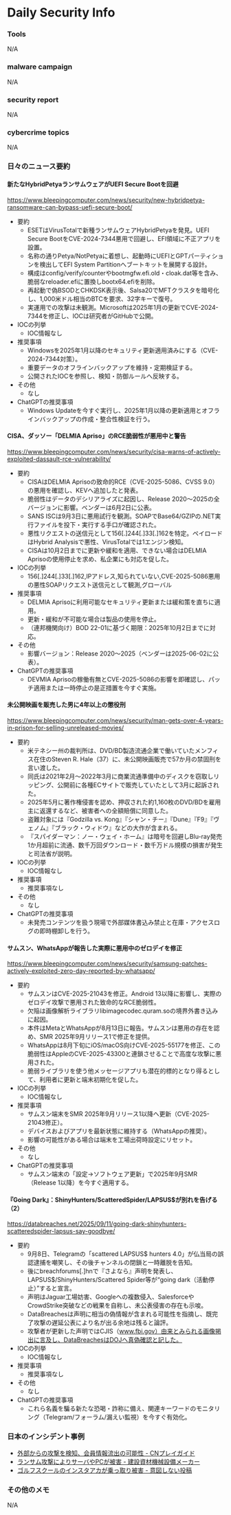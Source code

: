 # Daily Security Info

### Tools
N/A

### malware campaign
N/A

### security report
N/A

### cybercrime topics
N/A

### 日々のニュース要約

#### 新たなHybridPetyaランサムウェアがUEFI Secure Bootを回避
https://www.bleepingcomputer.com/news/security/new-hybridpetya-ransomware-can-bypass-uefi-secure-boot/

- 要約
    - ESETはVirusTotalで新種ランサムウェアHybridPetyaを発見。UEFI Secure BootをCVE-2024-7344悪用で回避し、EFI領域に不正アプリを設置。
    - 名称の通りPetya/NotPetyaに着想し、起動時にUEFIとGPTパーティションを検出してEFI System Partitionへブートキットを展開する設計。
    - 構成はconfig/verify/counterやbootmgfw.efi.old・cloak.dat等を含み、脆弱なreloader.efiに置換しbootx64.efiを削除。
    - 再起動で偽BSODとCHKDSK表示後、Salsa20でMFTクラスタを暗号化し、1,000米ドル相当のBTCを要求、32字キーで復号。
    - 実運用での攻撃は未観測。Microsoftは2025年1月の更新でCVE-2024-7344を修正し、IOCは研究者がGitHubで公開。
- IOCの列挙
    - IOC情報なし
- 推奨事項
    - Windowsを2025年1月以降のセキュリティ更新適用済みにする（CVE-2024-7344対策）。
    - 重要データのオフラインバックアップを維持・定期検証する。
    - 公開されたIOCを参照し、検知・防御ルールへ反映する。
- その他
    - なし
- ChatGPTの推奨事項
    - Windows Updateを今すぐ実行し、2025年1月以降の更新適用とオフラインバックアップの作成・整合性検証を行う。

#### CISA、ダッソー「DELMIA Apriso」のRCE脆弱性が悪用中と警告
https://www.bleepingcomputer.com/news/security/cisa-warns-of-actively-exploited-dassault-rce-vulnerability/

- 要約
    - CISAはDELMIA Aprisoの致命的RCE（CVE-2025-5086、CVSS 9.0）の悪用を確認し、KEVへ追加したと発表。
    - 脆弱性はデータのデシリアライズに起因し、Release 2020〜2025の全バージョンに影響。ベンダーは6月2日に公表。
    - SANS ISCは9月3日に悪用試行を観測。SOAPでBase64/GZIPの.NET実行ファイルを投下・実行する手口が確認された。
    - 悪性リクエストの送信元として156[.]244[.]33[.]162を特定。ペイロードはHybrid Analysisで悪性、VirusTotalでは1エンジン検知。
    - CISAは10月2日までに更新や緩和を適用、できない場合はDELMIA Aprisoの使用停止を求め、私企業にも対応を促した。
- IOCの列挙
    - 156[.]244[.]33[.]162,IPアドレス,知られていない,CVE-2025-5086悪用の悪性SOAPリクエスト送信元として観測,グローバル
- 推奨事項
    - DELMIA Aprisoに利用可能なセキュリティ更新または緩和策を直ちに適用。
    - 更新・緩和が不可能な場合は製品の使用を停止。
    - （連邦機関向け）BOD 22-01に基づく期限：2025年10月2日までに対応。
- その他
    - 影響バージョン：Release 2020〜2025（ベンダーは2025-06-02に公表）。
- ChatGPTの推奨事項
    - DEVMIA Aprisoの稼働有無とCVE-2025-5086の影響を即確認し、パッチ適用または一時停止の是正措置を今すぐ実施。

#### 未公開映画を販売した男に4年以上の懲役刑
https://www.bleepingcomputer.com/news/security/man-gets-over-4-years-in-prison-for-selling-unreleased-movies/

- 要約
    - 米テネシー州の裁判所は、DVD/BD製造流通企業で働いていたメンフィス在住のSteven R. Hale（37）に、未公開映画販売で57か月の禁固刑を言い渡した。
    - 同氏は2021年2月〜2022年3月に商業流通準備中のディスクを窃取しリッピング、公開前に各種ECサイトで販売していたとして3月に起訴された。
    - 2025年5月に著作権侵害を認め、押収された約1,160枚のDVD/BDを雇用主に返還するなど、被害者への全額賠償に同意した。
    - 盗難対象には『Godzilla vs. Kong』『シャン・チー』『Dune』『F9』『ヴェノム』『ブラック・ウィドウ』などの大作が含まれる。
    - 『スパイダーマン：ノー・ウェイ・ホーム』は暗号を回避しBlu-ray発売1か月超前に流通、数千万回ダウンロード・数千万ドル規模の損害が発生と司法省が説明。
- IOCの列挙
    - IOC情報なし
- 推奨事項
    - 推奨事項なし
- その他
    - なし
- ChatGPTの推奨事項
    - 未発売コンテンツを扱う現場で外部媒体書込み禁止と在庫・アクセスログの即時棚卸しを行う。

#### サムスン、WhatsAppが報告した実際に悪用中のゼロデイを修正
https://www.bleepingcomputer.com/news/security/samsung-patches-actively-exploited-zero-day-reported-by-whatsapp/

- 要約
    - サムスンはCVE-2025-21043を修正。Android 13以降に影響し、実際のゼロデイ攻撃で悪用された致命的なRCE脆弱性。
    - 欠陥は画像解析ライブラリlibimagecodec.quram.soの境界外書き込みに起因。
    - 本件はMetaとWhatsAppが8月13日に報告。サムスンは悪用の存在を認め、SMR 2025年9月リリース1で修正を提供。
    - WhatsAppは8月下旬にiOS/macOS向けCVE-2025-55177を修正、この脆弱性はAppleのCVE-2025-43300と連鎖させることで高度な攻撃に悪用された。
    - 脆弱ライブラリを使う他メッセージアプリも潜在的標的となり得るとして、利用者に更新と端末初期化を促した。
- IOCの列挙
    - IOC情報なし
- 推奨事項
    - サムスン端末をSMR 2025年9月リリース1以降へ更新（CVE-2025-21043修正）。
    - デバイスおよびアプリを最新状態に維持する（WhatsAppの推奨）。
    - 影響の可能性がある場合は端末を工場出荷時設定にリセット。
- その他
    - なし
- ChatGPTの推奨事項
    - サムスン端末の「設定→ソフトウェア更新」で2025年9月SMR（Release 1以降）を今すぐ適用する。

#### 『Going Dark』：ShinyHunters/ScatteredSpider/LAPSUS$が別れを告げる（2）
https://databreaches.net/2025/09/11/going-dark-shinyhunters-scatteredspider-lapsus-say-goodbye/

- 要約
    - 9月8日、Telegramの「scattered LAPSUS$ hunters 4.0」が仏当局の誤認逮捕を嘲笑し、その後チャンネルの閉鎖と一時離脱を告知。
    - 後にbreachforums[.]hnで『さよなら』声明を発表し、LAPSUS$/ShinyHunters/Scattered Spider等が“going dark（活動停止）”すると宣言。
    - 声明はJaguar工場妨害、Googleへの複数侵入、SalesforceやCrowdStrike突破などの戦果を自称し、未公表侵害の存在も示唆。
    - DataBreachesは声明に相当の偽情報が含まれる可能性を指摘し、既完了攻撃の遅延公表により名が出る余地は残ると論評。
    - 攻撃者が更新した声明ではCJIS（www.fbi.gov）由来とみられる画像掲出に言及し、DataBreachesはDOJへ真偽確認と記した。
- IOCの列挙
    - IOC情報なし
- 推奨事項
    - 推奨事項なし
- その他
    - なし
- ChatGPTの推奨事項
    - これら名義を騙る新たな恐喝・詐称に備え、関連キーワードのモニタリング（Telegram/フォーラム/漏えい監視）を今すぐ有効化。

### 日本のインシデント事例
- [外部からの攻撃を検知、会員情報流出の可能性 - CNプレイガイド](https://www.security-next.com/174454)
- [ランサム攻撃によりサーバやPCが被害 - 建設資材機械設備メーカー](https://www.security-next.com/174457)
- [ゴルフスクールのインスタアカが乗っ取り被害 - 意図しない投稿](https://www.security-next.com/174504)

### その他のメモ
N/A